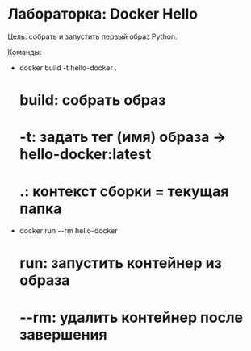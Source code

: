 # Лабораторка: Docker Hello
Цель: собрать и запустить первый образ Python.

Команды:
- docker build -t hello-docker .
  # build: собрать образ
  # -t: задать тег (имя) образа -> hello-docker:latest
  # .: контекст сборки = текущая папка

- docker run --rm hello-docker
  # run: запустить контейнер из образа
  # --rm: удалить контейнер после завершения

